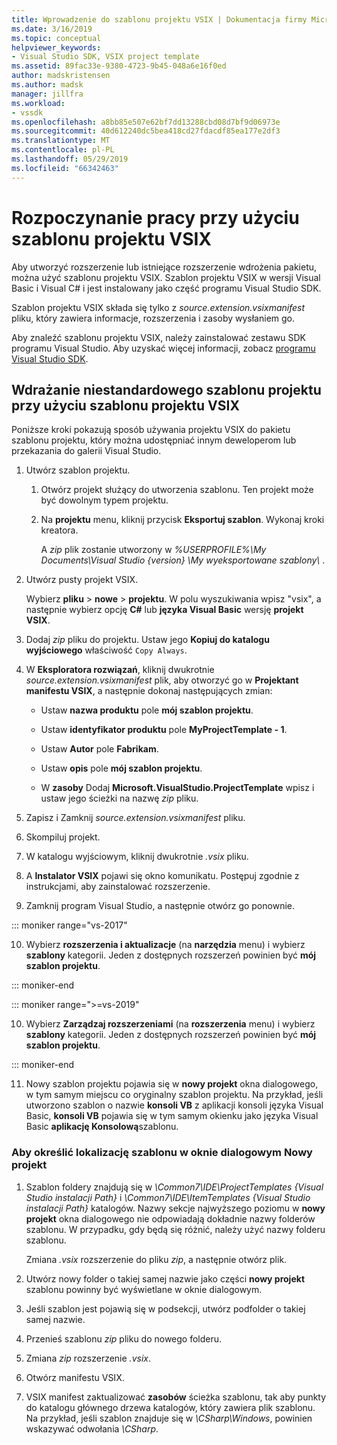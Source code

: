 ```yaml
---
title: Wprowadzenie do szablonu projektu VSIX | Dokumentacja firmy Microsoft
ms.date: 3/16/2019
ms.topic: conceptual
helpviewer_keywords:
- Visual Studio SDK, VSIX project template
ms.assetid: 89fac33e-9380-4723-9b45-048a6e16f0ed
author: madskristensen
ms.author: madsk
manager: jillfra
ms.workload:
- vssdk
ms.openlocfilehash: a8bb85e507e62bf7dd13288cbd08d7bf9d06973e
ms.sourcegitcommit: 40d612240dc5bea418cd27fdacdf85ea177e2df3
ms.translationtype: MT
ms.contentlocale: pl-PL
ms.lasthandoff: 05/29/2019
ms.locfileid: "66342463"
---
```

# <a name="get-started-with-the-vsix-project-template"></a>Rozpoczynanie pracy przy użyciu szablonu projektu VSIX

Aby utworzyć rozszerzenie lub istniejące rozszerzenie wdrożenia pakietu, można użyć szablonu projektu VSIX. Szablon projektu VSIX w wersji Visual Basic i Visual C# i jest instalowany jako część programu Visual Studio SDK.

 Szablon projektu VSIX składa się tylko z *source.extension.vsixmanifest* pliku, który zawiera informacje, rozszerzenia i zasoby wysłaniem go.

 Aby znaleźć szablonu projektu VSIX, należy zainstalować zestawu SDK programu Visual Studio. Aby uzyskać więcej informacji, zobacz [programu Visual Studio SDK](../extensibility/visual-studio-sdk.md).

## <a name="deploy-a-custom-project-template-using-the-vsix-project-template"></a>Wdrażanie niestandardowego szablonu projektu przy użyciu szablonu projektu VSIX

 Poniższe kroki pokazują sposób używania projektu VSIX do pakietu szablonu projektu, który można udostępniać innym deweloperom lub przekazania do galerii Visual Studio.

1. Utwórz szablon projektu.

    1. Otwórz projekt służący do utworzenia szablonu. Ten projekt może być dowolnym typem projektu.

    2. Na **projektu** menu, kliknij przycisk **Eksportuj szablon**. Wykonaj kroki kreatora.

         A *zip* plik zostanie utworzony w *%USERPROFILE%\My Documents\Visual Studio {version} \My wyeksportowane szablony\\* .

2. Utwórz pusty projekt VSIX.

     Wybierz **pliku** > **nowe** > **projektu**. W polu wyszukiwania wpisz "vsix", a następnie wybierz opcję **C#** lub **języka Visual Basic** wersję **projekt VSIX**.

3. Dodaj *zip* pliku do projektu. Ustaw jego **Kopiuj do katalogu wyjściowego** właściwość `Copy Always`.

4. W **Eksploratora rozwiązań**, kliknij dwukrotnie *source.extension.vsixmanifest* plik, aby otworzyć go w **Projektant manifestu VSIX**, a następnie dokonaj następujących zmian:

    - Ustaw **nazwa produktu** pole **mój szablon projektu**.

    - Ustaw **identyfikator produktu** pole **MyProjectTemplate - 1**.

    - Ustaw **Autor** pole **Fabrikam**.

    - Ustaw **opis** pole **mój szablon projektu**.

    - W **zasoby** Dodaj **Microsoft.VisualStudio.ProjectTemplate** wpisz i ustaw jego ścieżki na nazwę *zip* pliku.

5. Zapisz i Zamknij *source.extension.vsixmanifest* pliku.

6. Skompiluj projekt.

7. W katalogu wyjściowym, kliknij dwukrotnie *.vsix* pliku.

8. A **Instalator VSIX** pojawi się okno komunikatu. Postępuj zgodnie z instrukcjami, aby zainstalować rozszerzenie.

9. Zamknij program Visual Studio, a następnie otwórz go ponownie.

::: moniker range="vs-2017"

10. Wybierz **rozszerzenia i aktualizacje** (na **narzędzia** menu) i wybierz **szablony** kategorii. Jeden z dostępnych rozszerzeń powinien być **mój szablon projektu**.

::: moniker-end

::: moniker range=">=vs-2019"

10. Wybierz **Zarządzaj rozszerzeniami** (na **rozszerzenia** menu) i wybierz **szablony** kategorii. Jeden z dostępnych rozszerzeń powinien być **mój szablon projektu**.

::: moniker-end

11. Nowy szablon projektu pojawia się w **nowy projekt** okna dialogowego, w tym samym miejscu co oryginalny szablon projektu. Na przykład, jeśli utworzono szablon o nazwie **konsoli VB** z aplikacji konsoli języka Visual Basic, **konsoli VB** pojawia się w tym samym okienku jako języka Visual Basic **aplikację Konsolową**szablonu.

### <a name="to-specify-the-location-of-the-template-in-the-new-project-dialog-box"></a>Aby określić lokalizację szablonu w oknie dialogowym Nowy projekt

1. Szablon foldery znajdują się w *\Common7\IDE\ProjectTemplates {Visual Studio instalacji Path}* i *\Common7\IDE\ItemTemplates {Visual Studio instalacji Path}* katalogów. Nazwy sekcje najwyższego poziomu w **nowy projekt** okna dialogowego nie odpowiadają dokładnie nazwy folderów szablonu. W przypadku, gdy będą się różnić, należy użyć nazwy folderu szablonu.

    Zmiana *.vsix* rozszerzenie do pliku *zip*, a następnie otwórz plik.

2. Utwórz nowy folder o takiej samej nazwie jako części **nowy projekt** szablonu powinny być wyświetlane w oknie dialogowym.

3. Jeśli szablon jest pojawią się w podsekcji, utwórz podfolder o takiej samej nazwie.

4. Przenieś szablonu *zip* pliku do nowego folderu.

5. Zmiana *zip* rozszerzenie *.vsix*.

6. Otwórz manifestu VSIX.

7. VSIX manifest zaktualizować **zasobów** ścieżka szablonu, tak aby punkty do katalogu głównego drzewa katalogów, który zawiera plik szablonu. Na przykład, jeśli szablon znajduje się w *\CSharp\Windows*, powinien wskazywać odwołania *\CSharp*.
